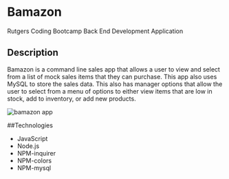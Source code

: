 # Bamazon
Rutgers Coding Bootcamp Back End Development Application

## Description
Bamazon is a command line sales app that allows a user to view and select from a list of mock sales items that they can purchase. This app also uses MySQL to store the sales data. This also has manager options that allow the user to select from a menu of options to either view items that are low in stock, add to inventory, or add new products.  

![bamazon app](http://g.recordit.co/LkiAXepKS6.gif)

##Technologies
- JavaScript
- Node.js
- NPM-inquirer
- NPM-colors
- NPM-mysql